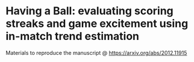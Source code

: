 # Having a Ball: evaluating scoring streaks and game excitement using in-match trend estimation

Materials to reproduce the manuscript @ https://arxiv.org/abs/2012.11915
